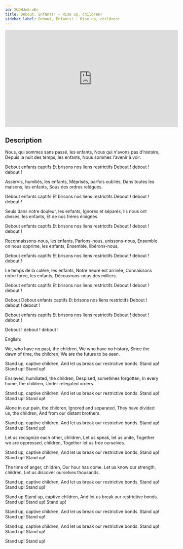 ```yaml
---
id: XUDHJm6-vEc
title: Debout, Enfants! - Rise up, children!
sidebar_label: Debout, Enfants! - Rise up, children!
---
```


<iframe
  width="560"
  height="315"
  src="https://www.youtube.com/embed/XUDHJm6-vEc"
  title="YouTube video player"
  frameborder="0"
  allow="accelerometer; autoplay; clipboard-write; encrypted-media; gyroscope; picture-in-picture; web-share"
  referrerpolicy="strict-origin-when-cross-origin"
  allowfullscreen
></iframe>

## Description

Nous, qui sommes sans passé, les enfants,
Nous qui n'avons pas d'histoire,
Depuis la nuit des temps, les enfants,
Nous sommes l'avenir à voir.

Debout enfants captifs
Et brisons nos liens restrictifs
Debout ! debout ! debout !

Asservis, humiliés, les enfants,
Méprisés, parfois oubliés,
Dans toutes les maisons, les enfants,
Sous des ordres relégués.

Debout enfants captifs
Et brisons nos liens restrictifs
Debout ! debout ! debout !

Seuls dans notre douleur, les enfants,
Ignorés et séparés,
Ils nous ont divisés, les enfants,
Et de nos frères éloignés.

Debout enfants captifs
Et brisons nos liens restrictifs
Debout ! debout ! debout !

Reconnaissons-nous, les enfants,
Parlons-nous, unissons-nous,
Ensemble on nous opprime, les enfants,
Ensemble, libérons-nous.

Debout enfants captifs
Et brisons nos liens restrictifs
Debout ! debout ! debout !

Le temps de la colère, les enfants,
Notre heure est arrivée,
Connaissons notre force, les enfants,
Découvrons-nous des milliers.

Debout enfants captifs
Et brisons nos liens restrictifs
Debout ! debout ! debout !

Debout 
Debout enfants captifs
Et brisons nos liens restrictifs
Debout ! debout ! debout !

Debout enfants captifs
Et brisons nos liens restrictifs
Debout ! debout ! debout !

Debout ! debout ! debout !

English:

We, who have no past, the children,
We who have no history,
Since the dawn of time, the children,
We are the future to be seen.

Stand up, captive children,
And let us break our restrictive bonds.
Stand up! Stand up! Stand up!

Enslaved, humiliated, the children,
Despised, sometimes forgotten,
In every home, the children,
Under relegated orders.

Stand up, captive children,
And let us break our restrictive bonds.
Stand up! Stand up! Stand up!

Alone in our pain, the children,
Ignored and separated,
They have divided us, the children,
And from our distant brothers.

Stand up, captive children,
And let us break our restrictive bonds.
Stand up! Stand up! Stand up!

Let us recognize each other, children,
Let us speak, let us unite,
Together we are oppressed, children,
Together let us free ourselves.

Stand up, captive children,
And let us break our restrictive bonds.
Stand up! Stand up! Stand up!

The time of anger, children,
Our hour has come.
Let us know our strength, children,
Let us discover ourselves thousands.

Stand up, captive children,
And let us break our restrictive bonds.
Stand up! Stand up! Stand up!

Stand up
Stand up, captive children,
And let us break our restrictive bonds.
Stand up! Stand up! Stand up!

Stand up, captive children,
And let us break our restrictive bonds.
Stand up! Stand up! Stand up!

Stand up, captive children,
And let us break our restrictive bonds.
Stand up! Stand up! Stand up!

Stand up! Stand up!
